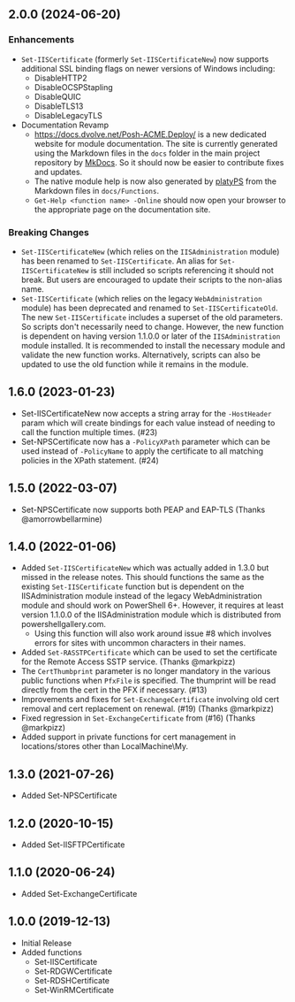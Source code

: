 ## 2.0.0 (2024-06-20)

### Enhancements

* `Set-IISCertificate` (formerly `Set-IISCertificateNew`) now supports additional SSL binding flags on newer versions of Windows including:
  * DisableHTTP2
  * DisableOCSPStapling
  * DisableQUIC
  * DisableTLS13
  * DisableLegacyTLS
* Documentation Revamp
  * https://docs.dvolve.net/Posh-ACME.Deploy/ is a new dedicated website for module documentation. The site is currently generated using the Markdown files in the `docs` folder in the main project repository by [MkDocs](https://www.mkdocs.org/). So it should now be easier to contribute fixes and updates.
  * The native module help is now also generated by [platyPS](https://github.com/PowerShell/platyPS) from the Markdown files in `docs/Functions`.
  * `Get-Help <function name> -Online` should now open your browser to the appropriate page on the documentation site.

### Breaking Changes

* `Set-IISCertificateNew` (which relies on the `IISAdministration` module) has been renamed to `Set-IISCertificate`. An alias for `Set-IISCertificateNew` is still included so scripts referencing it should not break. But users are encouraged to update their scripts to the non-alias name.
* `Set-IISCertificate` (which relies on the legacy `WebAdministration` module) has been deprecated and renamed to `Set-IISCertificateOld`. The new `Set-IISCertificate` includes a superset of the old parameters. So scripts don't necessarily need to change. However, the new function is dependent on having version 1.1.0.0 or later of the `IISAdministration` module installed. It is recommended to install the necessary module and validate the new function works. Alternatively, scripts can also be updated to use the old function while it remains in the module.


## 1.6.0 (2023-01-23)

* Set-IISCertificateNew now accepts a string array for the `-HostHeader` param which will create bindings for each value instead of needing to call the function multiple times. (#23)
* Set-NPSCertificate now has a `-PolicyXPath` parameter which can be used instead of `-PolicyName` to apply the certificate to all matching policies in the XPath statement. (#24)

## 1.5.0 (2022-03-07)

* Set-NPSCertificate now supports both PEAP and EAP-TLS (Thanks @amorrowbellarmine)

## 1.4.0 (2022-01-06)

* Added `Set-IISCertificateNew` which was actually added in 1.3.0 but missed in the release notes. This should functions the same as the existing `Set-IISCertificate` function but is dependent on the IISAdministration module instead of the legacy WebAdministration module and should work on PowerShell 6+. However, it requires at least version 1.1.0.0 of the IISAdministration module which is distributed from powershellgallery.com.
  * Using this function will also work around issue #8 which involves errors for sites with uncommon characters in their names.
* Added `Set-RASSTPCertificate` which can be used to set the certificate for the Remote Access SSTP service. (Thanks @markpizz)
* The `CertThumbprint` parameter is no longer mandatory in the various public functions when `PfxFile` is specified. The thumprint will be read directly from the cert in the PFX if necessary. (#13)
* Improvements and fixes for `Set-ExchangeCertificate` involving old cert removal and cert replacement on renewal. (#19) (Thanks @markpizz)
* Fixed regression in `Set-ExchangeCertificate` from (#16) (Thanks @markpizz)
* Added support in private functions for cert management in locations/stores other than LocalMachine\My.

## 1.3.0 (2021-07-26)

* Added Set-NPSCertificate

## 1.2.0 (2020-10-15)

* Added Set-IISFTPCertificate

## 1.1.0 (2020-06-24)

* Added Set-ExchangeCertificate

## 1.0.0 (2019-12-13)

* Initial Release
* Added functions
  * Set-IISCertificate
  * Set-RDGWCertificate
  * Set-RDSHCertificate
  * Set-WinRMCertificate
